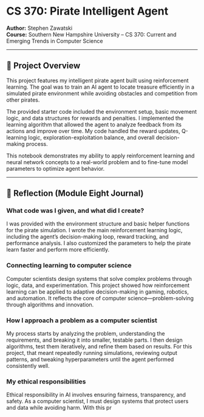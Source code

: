 # CS 370: Pirate Intelligent Agent
**Author:** Stephen Zawatski  
**Course:** Southern New Hampshire University – CS 370: Current and Emerging Trends in Computer Science  

---

## 🧠 Project Overview
This project features my intelligent pirate agent built using reinforcement learning. The goal was to train an AI agent to locate treasure efficiently in a simulated pirate environment while avoiding obstacles and competition from other pirates.  

The provided starter code included the environment setup, basic movement logic, and data structures for rewards and penalties. I implemented the learning algorithm that allowed the agent to analyze feedback from its actions and improve over time. My code handled the reward updates, Q-learning logic, exploration-exploitation balance, and overall decision-making process.  

This notebook demonstrates my ability to apply reinforcement learning and neural network concepts to a real-world problem and to fine-tune model parameters to optimize agent behavior.  

---

## 🧩 Reflection (Module Eight Journal)

### What code was I given, and what did I create?
I was provided with the environment structure and basic helper functions for the pirate simulation. I wrote the main reinforcement learning logic, including the agent’s decision-making loop, reward tracking, and performance analysis. I also customized the parameters to help the pirate learn faster and perform more efficiently.

### Connecting learning to computer science
Computer scientists design systems that solve complex problems through logic, data, and experimentation. This project showed how reinforcement learning can be applied to adaptive decision-making in gaming, robotics, and automation. It reflects the core of computer science—problem-solving through algorithms and innovation.

### How I approach a problem as a computer scientist
My process starts by analyzing the problem, understanding the requirements, and breaking it into smaller, testable parts. I then design algorithms, test them iteratively, and refine them based on results. For this project, that meant repeatedly running simulations, reviewing output patterns, and tweaking hyperparameters until the agent performed consistently well.

### My ethical responsibilities
Ethical responsibility in AI involves ensuring fairness, transparency, and safety. As a computer scientist, I must design systems that protect users and data while avoiding harm. With this pr
